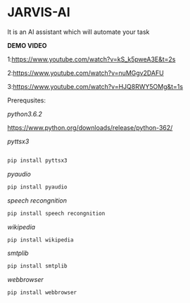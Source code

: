 # JARVIS-AI
It is an AI assistant which will automate your task


**DEMO VIDEO**


1:https://www.youtube.com/watch?v=kS_k5pweA3E&t=2s 


2:https://www.youtube.com/watch?v=nuMGgv2DAFU


3:https://www.youtube.com/watch?v=HJQ8RWY5OMg&t=1s


Prerequsites:





*python3.6.2*

https://www.python.org/downloads/release/python-362/

*pyttsx3*
```python

pip install pyttsx3
```
*pyaudio*
```python
pip install pyaudio
```
*speech recongnition*
```python
pip install speech recongnition
```
*wikipedia*
```python
pip install wikipedia
```
*smtplib*
```python
pip install smtplib
```
*webbrowser*
```python
pip install webbrowser
```
